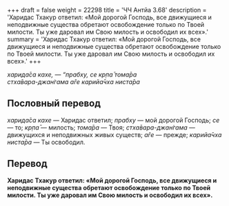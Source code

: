 +++
draft = false
weight = 22298
title = 'ЧЧ Антйа 3.68'
description = 'Харидас Тхакур ответил: «Мой дорогой Господь, все движущиеся и неподвижные существа обретают освобождение только по Твоей милости. Ты уже даровал им Свою милость и освободил их всех».'
summary = 'Харидас Тхакур ответил: «Мой дорогой Господь, все движущиеся и неподвижные существа обретают освобождение только по Твоей милости. Ты уже даровал им Свою милость и освободил их всех».'
+++

_харида̄са кахе, — “прабху, се кр̣па̄ тома̄ра  
стха̄вара-джан̇гама а̄ге карийа̄чха ниста̄ра_

## Пословный перевод

_харида̄са_ _кахе_ — Харидас ответил; _прабху_ — мой дорогой Господь; _се_ — то; _кр̣па̄_ — милость; _тома̄ра_ — Твоя; _стха̄вара_\-_джан̇гама_ — движущихся и неподвижных живых существ; _а̄ге_ — прежде; _карийа̄чха_ _ниста̄ра_ — Ты освободил.

## Перевод

**Харидас Тхакур ответил: «Мой дорогой Господь, все движущиеся и неподвижные существа обретают освобождение только по Твоей милости. Ты уже даровал им Свою милость и освободил их всех».**
